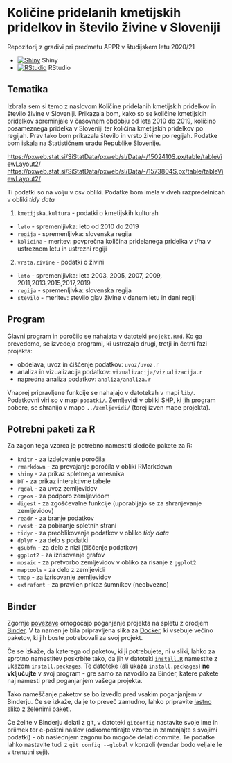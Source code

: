# Količine pridelanih kmetijskih pridelkov in število živine v Sloveniji

Repozitorij z gradivi pri predmetu APPR v študijskem letu 2020/21

* [![Shiny](http://mybinder.org/badge.svg)](http://mybinder.org/v2/gh/TrafelaT18/APPR-2020-21/master?urlpath=shiny/APPR-2020-21/projekt.Rmd) Shiny
* [![RStudio](http://mybinder.org/badge.svg)](http://mybinder.org/v2/gh/TrafelaT18/APPR-2020-21/master?urlpath=rstudio) RStudio

## Tematika
Izbrala sem si temo z naslovom Količine pridelanih kmetijskih pridelkov in število živine v Sloveniji. Prikazala bom, kako so se količine kmetijskih pridelkov spreminjale v časovnem obdobju od leta 2010 do 2019, količino posameznega pridelka v Sloveniji ter količina kmetijskih pridelkov po regijah. Prav tako bom prikazala število in vrsto živine po regijah. Podatke bom iskala na Statističnem uradu Republike Slovenije.

https://pxweb.stat.si/SiStatData/pxweb/sl/Data/-/1502410S.px/table/tableViewLayout2/
https://pxweb.stat.si/SiStatData/pxweb/sl/Data/-/1573804S.px/table/tableViewLayout2/

Ti podatki so na volju v csv obliki.
Podatke bom imela v dveh razpredelnicah v obliki *tidy data*

1. `kmetijska.kultura` - podatki o kmetijskih kulturah
  - `leto` - spremenljivka: leto od 2010 do 2019
  - `regija` - spremenljivka: slovenska regija
  - `kolicina` - meritev: povprečna količina pridelanega             pridelka v t/ha v ustreznem letu in ustrezni regiji
  
2. `vrsta.zivine` - podatki o živini
  - `leto` - spremenljivka: leta  2003, 2005, 2007, 2009,
        2011,2013,2015,2017,2019
  - `regija` - spremenljivka: slovenska regija
  - `stevilo` - meritev: stevilo  glav živine v danem letu in
        dani regiji
  
 

## Program

Glavni program in poročilo se nahajata v datoteki `projekt.Rmd`.
Ko ga prevedemo, se izvedejo programi, ki ustrezajo drugi, tretji in četrti fazi projekta:

* obdelava, uvoz in čiščenje podatkov: `uvoz/uvoz.r`
* analiza in vizualizacija podatkov: `vizualizacija/vizualizacija.r`
* napredna analiza podatkov: `analiza/analiza.r`

Vnaprej pripravljene funkcije se nahajajo v datotekah v mapi `lib/`.
Podatkovni viri so v mapi `podatki/`.
Zemljevidi v obliki SHP, ki jih program pobere,
se shranijo v mapo `../zemljevidi/` (torej izven mape projekta).

## Potrebni paketi za R

Za zagon tega vzorca je potrebno namestiti sledeče pakete za R:

* `knitr` - za izdelovanje poročila
* `rmarkdown` - za prevajanje poročila v obliki RMarkdown
* `shiny` - za prikaz spletnega vmesnika
* `DT` - za prikaz interaktivne tabele
* `rgdal` - za uvoz zemljevidov
* `rgeos` - za podporo zemljevidom
* `digest` - za zgoščevalne funkcije (uporabljajo se za shranjevanje zemljevidov)
* `readr` - za branje podatkov
* `rvest` - za pobiranje spletnih strani
* `tidyr` - za preoblikovanje podatkov v obliko *tidy data*
* `dplyr` - za delo s podatki
* `gsubfn` - za delo z nizi (čiščenje podatkov)
* `ggplot2` - za izrisovanje grafov
* `mosaic` - za pretvorbo zemljevidov v obliko za risanje z `ggplot2`
* `maptools` - za delo z zemljevidi
* `tmap` - za izrisovanje zemljevidov
* `extrafont` - za pravilen prikaz šumnikov (neobvezno)

## Binder

Zgornje [povezave](#analiza-podatkov-s-programom-r-202021)
omogočajo poganjanje projekta na spletu z orodjem [Binder](https://mybinder.org/).
V ta namen je bila pripravljena slika za [Docker](https://www.docker.com/),
ki vsebuje večino paketov, ki jih boste potrebovali za svoj projekt.

Če se izkaže, da katerega od paketov, ki ji potrebujete, ni v sliki,
lahko za sprotno namestitev poskrbite tako,
da jih v datoteki [`install.R`](install.R) namestite z ukazom `install.packages`.
Te datoteke (ali ukaza `install.packages`) **ne vključujte** v svoj program -
gre samo za navodilo za Binder, katere pakete naj namesti pred poganjanjem vašega projekta.

Tako nameščanje paketov se bo izvedlo pred vsakim poganjanjem v Binderju.
Če se izkaže, da je to preveč zamudno,
lahko pripravite [lastno sliko](https://github.com/jaanos/APPR-docker) z želenimi paketi.

Če želite v Binderju delati z git,
v datoteki `gitconfig` nastavite svoje ime in priimek ter e-poštni naslov
(odkomentirajte vzorec in zamenjajte s svojimi podatki) -
ob naslednjem zagonu bo mogoče delati commite.
Te podatke lahko nastavite tudi z `git config --global` v konzoli
(vendar bodo veljale le v trenutni seji).
